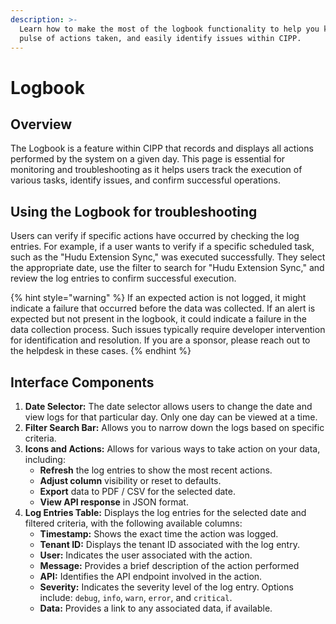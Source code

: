 ```yaml
---
description: >-
  Learn how to make the most of the logbook functionality to help you keep a
  pulse of actions taken, and easily identify issues within CIPP.
---
```


# Logbook

## **Overview**

The Logbook is a feature within CIPP that records and displays all actions performed by the system on a given day. This page is essential for monitoring and troubleshooting as it helps users track the execution of various tasks, identify issues, and confirm successful operations.

## **Using the Logbook for troubleshooting**&#x20;

Users can verify if specific actions have occurred by checking the log entries. For example, if a user wants to verify if a specific scheduled task, such as the "Hudu Extension Sync," was executed successfully. They select the appropriate date, use the filter to search for "Hudu Extension Sync," and review the log entries to confirm successful execution.

{% hint style="warning" %}
If an expected action is not logged, it might indicate a failure that occurred before the data was collected. If an alert is expected but not present in the logbook, it could indicate a failure in the data collection process. Such issues typically require developer intervention for identification and resolution. If you are a sponsor, please reach out to the helpdesk in these cases.
{% endhint %}

## **Interface Components**

1. **Date Selector:** The date selector allows users to change the date and view logs for that particular day. Only one day can be viewed at a time.
2. **Filter Search Bar:** Allows you to narrow down the logs based on specific criteria.
3. **Icons and Actions:** Allows for various ways to take action on your data, including:
   * **Refresh** the log entries to show the most recent actions.
   * **Adjust column** visibility or reset to defaults.
   * **Export** data to PDF / CSV for the selected date.
   * **View API response** in JSON format.
4. **Log Entries Table:** Displays the log entries for the selected date and filtered criteria, with the following available columns:
   * **Timestamp:** Shows the exact time the action was logged.
   * **Tenant ID:** Displays the tenant ID associated with the log entry.
   * **User:** Indicates the user associated with the action.
   * **Message:** Provides a brief description of the action performed
   * **API:** Identifies the API endpoint involved in the action.
   * **Severity:** Indicates the severity level of the log entry. Options include: `debug`, `info`, `warn`, `error`, and `critical`.
   * **Data:** Provides a link to any associated data, if available.


